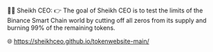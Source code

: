 👳💸 Sheikh CEO:
👉 The goal of Sheikh CEO is to test the limits of the Binance Smart Chain world by cutting off all zeros from its supply and burning 99% of the remaining tokens.

🌐 https://sheikhceo.github.io/tokenwebsite-main/

